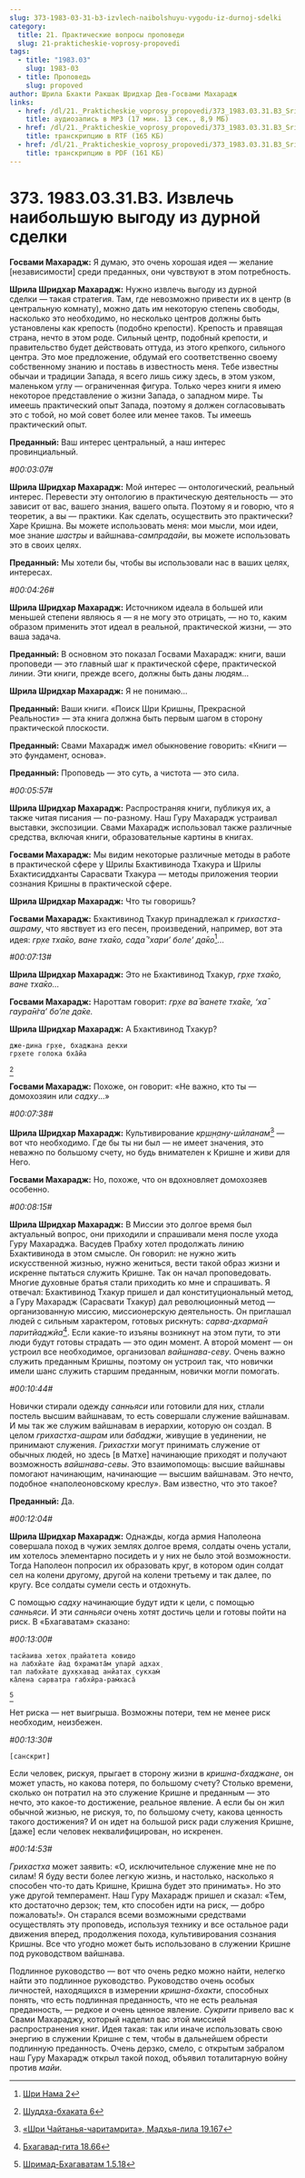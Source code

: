 ```yaml
---
slug: 373-1983-03-31-b3-izvlech-naibolshuyu-vygodu-iz-durnoj-sdelki
category:
  title: 21. Практические вопросы проповеди
  slug: 21-prakticheskie-voprosy-propovedi
tags:
  - title: "1983.03"
    slug: 1983-03
  - title: Проповедь
    slug: propoved
author: Шрила Бхакти Ракшак Шридхар Дев-Госвами Махарадж
links:
  - href: /dl/21._Prakticheskie_voprosy_propovedi/373_1983.03.31.B3_SridharMj_Izvlech_naibolshuyu_vygodu_iz_durnoy_sdelki.mp3
    title: аудиозапись в MP3 (17 мин. 13 сек., 8,9 МБ)
  - href: /dl/21._Prakticheskie_voprosy_propovedi/373_1983.03.31.B3_SridharMj_Izvlech_naibolshuyu_vygodu_iz_durnoy_sdelki.rtf
    title: транскрипцию в RTF (165 КБ)
  - href: /dl/21._Prakticheskie_voprosy_propovedi/373_1983.03.31.B3_SridharMj_Izvlech_naibolshuyu_vygodu_iz_durnoy_sdelki.pdf
    title: транскрипцию в PDF (161 КБ)
---
```


# 373. 1983.03.31.B3. Извлечь наибольшую выгоду из дурной сделки

**Госвами Махарадж:** Я думаю, это очень хорошая идея — желание [независимости] среди преданных, они чувствуют в этом потребность.

**Шрила Шридхар Махарадж:** Нужно извлечь выгоду из дурной сделки — такая стратегия. Там, где невозможно привести их в центр (в центральную комнату), можно дать им некоторую степень свободы, насколько это необходимо, но несколько центров должны быть установлены как крепость (подобно крепости). Крепость и правящая страна, нечто в этом роде. Сильный центр, подобный крепости, и правительство будет действовать оттуда, из этого крепкого, сильного центра. Это мое предложение, обдумай его соответственно своему собственному знанию и поставь в известность меня. Тебе известны обычаи и традиции Запада, я всего лишь сижу здесь, в этом узком, маленьком углу — ограниченная фигура. Только через книги я имею некоторое представление о жизни Запада, о западном мире. Ты имеешь практический опыт Запада, поэтому я должен согласовывать это с тобой, но мой совет более или менее таков. Ты имеешь практический опыт.

**Преданный:** Ваш интерес центральный, а наш интерес провинциальный.

*#00:03:07#*

**Шрила Шридхар Махарадж:** Мой интерес — онтологический, реальный интерес. Перевести эту онтологию в практическую деятельность — это зависит от вас, вашего знания, вашего опыта. Поэтому я и говорю, что я теоретик, а вы — практики. Как сделать, осуществить это практически? Харе Кришна. Вы можете использовать меня: мои мысли, мои идеи, мое знание *шастры* и вайшнава-*сампрадайи*, вы можете использовать это в своих целях.

**Преданный:** Мы хотели бы, чтобы вы использовали нас в ваших целях, интересах.

*#00:04:26#*

**Шрила Шридхар Махарадж:** Источником идеала в большей или меньшей степени являюсь я — я не могу это отрицать, — но то, каким образом применить этот идеал в реальной, практической жизни, — это ваша задача.

**Преданный:** В основном это показал Госвами Махарадж: книги, ваши проповеди — это главный шаг к практической сфере, практической линии. Эти книги, прежде всего, должны быть даны людям…

**Шрила Шридхар Махарадж:** Я не понимаю…

**Преданный:** Ваши книги. «Поиск Шри Кришны, Прекрасной Реальности» — эта книга должна быть первым шагом в сторону практической плоскости.

**Преданный:** Свами Махарадж имел обыкновение говорить: «Книги — это фундамент, основа».

**Преданный:** Проповедь — это суть, а чистота — это сила.

*#00:05:57#*

**Шрила Шридхар Махарадж:** Распространяя книги, публикуя их, а также читая писания — по-разному. Наш Гуру Махарадж устраивал выставки, экспозиции. Свами Махарадж использовал также различные средства, включая книги, образовательные картины в книгах.

**Госвами Махарадж:** Мы видим некоторые различные методы в работе в практической сфере у Шрилы Бхактивинода Тхакура и Шрилы Бхактисиддханты Сарасвати Тхакура — методы приложения теории сознания Кришны в практической сфере.

**Шрила Шридхар Махарадж:** Что ты говоришь?

**Госвами Махарадж:** Бхактивинод Тхакур принадлежал к *грихастха-ашраму*, что явствует из его песен, произведений, например, вот эта идея: *гр̣хе тха̄ко, ване тха̄ко, сада̄ ‘хари’ боле’ д̣а̄ко*[^_ftn1]…

*#00:07:13#*

**Шрила Шридхар Махарадж:** Это не Бхактивинод Тхакур, *гр̣хе тха̄ко, ване тха̄ко…*

**Госвами Махарадж:** Нароттам говорит: *гр̣хе ва̄ ванете тха̄ке, ‘ха̄ гаура̄н̇га’ бо’ле д̣а̄ке.*

**Шрила Шридхар Махарадж:** А Бхактивинод Тхакур?

    дже-дина гр̣хе, бхаджана декхи
    гр̣хете голока бха̄йа
[^_ftn2]

**Госвами Махарадж:** Похоже, он говорит: «Не важно, кто ты — домохозяин или *садху*…»

*#00:07:38#*

**Шрила Шридхар Махарадж:** Культивирование *кр̣ш̣н̣ану-шӣланам̇*[^_ftn3] — вот что необходимо. Где бы ты ни был — не имеет значения, это неважно по большому счету, но будь внимателен к Кришне и живи для Него.

**Госвами Махарадж:** Но, похоже, что он вдохновляет домохозяев особенно.

*#00:08:15#*

**Шрила Шридхар Махарадж:** В Миссии это долгое время был актуальный вопрос, они приходили и спрашивали меня после ухода Гуру Махараджа. Васудев Прабху хотел продолжать линию Бхактивинода в этом смысле. Он говорил: не нужно жить искусственной жизнью, нужно жениться, вести такой образ жизни и искренне пытаться служить Кришне. Так он начал проповедовать. Многие духовные братья стали приходить ко мне и спрашивать. Я отвечал: Бхактивинод Тхакур пришел и дал конституциональный метод, а Гуру Махарадж (Сарасвати Тхакур) дал революционный метод — организованную миссию, миссионерскую деятельность. Он приглашал людей с сильным характером, готовых рискнуть: *сарва-дхарма̄н паритйаджйа*[^_ftn4]. Если какие-то изъяны возникнут на этом пути, то эти люди будут готовы страдать — это один момент. А второй момент — он устроил все необходимое, организовал *вайшнава-севу*. Очень важно служить преданным Кришны, поэтому он устроил так, что новички имели шанс служить старшим преданным, новички могли помогать.

*#00:10:44#*

Новички стирали одежду *санньяси* или готовили для них, стлали постель высшим вайшнавам, то есть совершали служение вайшнавам. И мы так же служим вайшнавам в иерархии, которую он создал. В целом *грихастха-ашрам* или *бабаджи*, живущие в уединении, не принимают служения. *Грихастхи* могут принимать служение от обычных людей, но здесь [в Матхе] начинающие приходят и получают возможность *вайшнава-севы*. Это взаимопомощь: высшие вайшнавы помогают начинающим, начинающие — высшим вайшнавам. Это нечто, подобное «наполеоновскому креслу». Вам известно, что это такое?

**Преданный:** Да.

*#00:12:04#*

**Шрила Шридхар Махарадж:** Однажды, когда армия Наполеона совершала поход в чужих землях долгое время, солдаты очень устали, им хотелось элементарно посидеть и у них не было этой возможности. Тогда Наполеон попросил их образовать круг, в котором один солдат сел на колени другому, другой на колени третьему и так далее, по кругу. Все солдаты сумели сесть и отдохнуть.

С помощью *садху* начинающие будут идти к цели, с помощью *санньяси*. И эти *санньяси* очень хотят достичь цели и готовы пойти на риск. В «Бхагаватам» сказано:

*#00:13:00#*

    тасйаива хетох̣ прайатета ковидо
    на лабхйате йад бхрамата̄м упарй адхах̣
    тал лабхйате дух̣кхавад анйатах̣ сукхам̇
    ка̄лена сарватра габхӣра-рам̇хаса̄
[^_ftn5]

Нет риска — нет выигрыша. Возможны потери, тем не менее риск необходим, неизбежен.

*#00:13:30#*

    [санскрит]

Если человек, рискуя, прыгает в сторону жизни в *кришна-бхаджане*, он может упасть, но какова потеря, по большому счету? Столько времени, сколько он потратил на это служение Кришне и преданным — это нечто, это какое-то достижение, реальное явление. А если бы он жил обычной жизнью, не рискуя, то, по большому счету, какова ценность такого достижения? И он идет на большой риск ради служения Кришне, [даже] если человек неквалифицирован, но искренен.

*#00:14:53#*

*Грихастха* может заявить: «О, исключительное служение мне не по силам! Я буду вести более легкую жизнь, и настолько, насколько я способен что-то дать Кришне, Кришна будет это принимать». Но это уже другой темперамент. Наш Гуру Махарадж пришел и сказал: «Тем, кто достаточно дерзок; тем, кто способен идти на риск, — добро пожаловать!». Он старался всеми возможными средствами осуществлять эту проповедь, используя технику и все остальное ради движения вперед, продолжения похода, культивирования сознания Кришны. Все что угодно может быть использовано в служении Кришне под руководством вайшнава.

Подлинное руководство — вот что очень редко можно найти, нелегко найти это подлинное руководство. Руководство очень особых личностей, находящихся в измерении *кришна-бхакти*, способных понять, что есть подлинная преданность, что не есть реальная преданность, — редкое и очень ценное явление. *Сукрити* привело вас к Свами Махараджу, который наделил вас этой миссией распространения книг. Идея такая: так или иначе использовать свою энергию в служении Кришне с тем, чтобы в дальнейшем обрести подлинную преданность. Очень дерзко, смело, с открытым забралом наш Гуру Махарадж открыл такой поход, объявил тоталитарную войну против *майи*.



[^_ftn1]: [Шри Нама 2](../notes/shri-nama/shri-nama-2.md)

[^_ftn2]: [Шуддха-бхаката 6](../notes/shuddha-bhakata/shuddha-bhakata-6.md)

[^_ftn3]: [«Шри Чайтанья-чаритамрита», Мадхья-лила 19.167](../notes/shri-chajtanya-charitamrita-madhya-lila/shri-chajtanya-charitamrita-madhya-lila-19-167.md)

[^_ftn4]: [Бхагавад-гита 18.66](../notes/bhagavad-gita/bhagavad-gita-18-66.md)

[^_ftn5]: [Шримад-Бхагаватам 1.5.18](../notes/shrimad-bhagavatam/shrimad-bhagavatam-1-5-18.md)
